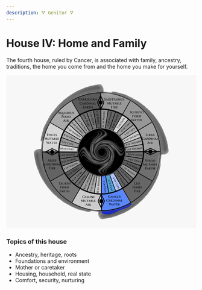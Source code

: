 ```yaml
---
description: 🜄 Genitor 🜄
---
```


# House IV: Home and Family

The fourth house, ruled by Cancer, is associated with family, ancestry, traditions, the home you come from and the home you make for yourself.

![](../../../.gitbook/assets/cancer.png)

### Topics of this house

* Ancestry, heritage, roots
* Foundations and environment
* Mother or caretaker
* Housing, household, real state
* Comfort, security, nurturing




